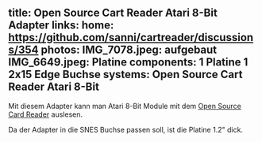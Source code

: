 title: Open Source Cart Reader Atari 8-Bit Adapter
links:
    home: https://github.com/sanni/cartreader/discussions/354
photos:
    IMG_7078.jpeg: aufgebaut
    IMG_6649.jpeg: Platine
components:
    1 Platine
    1 2x15 Edge Buchse
systems:
    Open Source Cart Reader
    Atari 8-Bit
---
Mit diesem Adapter kann man Atari 8-Bit Module mit dem [Open Source Card Reader](https://github.com/sanni/cartreader) auslesen.

Da der Adapter in die SNES Buchse passen soll, ist die Platine 1.2" dick.
